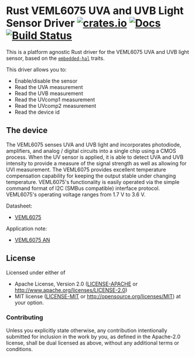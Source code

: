 # Rust VEML6075 UVA and UVB Light Sensor Driver [![crates.io](https://img.shields.io/crates/v/veml6075.svg)](https://crates.io/crates/veml6075) [![Docs](https://docs.rs/veml6075/badge.svg)](https://docs.rs/veml6075) [![Build Status](https://travis-ci.org/eldruin/veml6075-rs.svg?branch=master)](https://travis-ci.org/eldruin/veml6075-rs)

This is a platform agnostic Rust driver for the VEML6075 UVA and UVB light sensor,
based on the [`embedded-hal`](https://github.com/rust-embedded/embedded-hal) traits.

This driver allows you to:
- Enable/disable the sensor
- Read the UVA measurement
- Read the UVB measurement
- Read the UVcomp1 measurement
- Read the UVcomp2 measurement
- Read the device id

## The device
The VEML6075 senses UVA and UVB light and incorporates photodiode, amplifiers,
and analog / digital circuits into a single chip using a CMOS process. When the
UV sensor is applied, it is able to detect UVA and UVB intensity to provide a
measure of the signal strength as well as allowing for UVI measurement.
The VEML6075 provides excellent temperature compensation capability for keeping
the output stable under changing temperature. VEML6075's functionality is easily
operated via the simple command format of I2C (SMBus compatible) interface protocol.
VEML6075's operating voltage ranges from 1.7 V to 3.6 V.

Datasheet:
- [VEML6075](https://www.vishay.com/docs/84304/veml6075.pdf)

Application note:
- [VEML6075 AN](https://www.vishay.com/docs/84339/designingveml6075.pdf)

## License

Licensed under either of

 * Apache License, Version 2.0 ([LICENSE-APACHE](LICENSE-APACHE) or
   http://www.apache.org/licenses/LICENSE-2.0)
 * MIT license ([LICENSE-MIT](LICENSE-MIT) or
   http://opensource.org/licenses/MIT) at your option.

### Contributing

Unless you explicitly state otherwise, any contribution intentionally submitted
for inclusion in the work by you, as defined in the Apache-2.0 license, shall
be dual licensed as above, without any additional terms or conditions.

